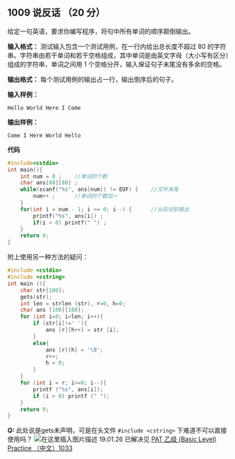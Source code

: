 ﻿## 1009 说反话 （20 分）

给定一句英语，要求你编写程序，将句中所有单词的顺序颠倒输出。

**输入格式：**
测试输入包含一个测试用例，在一行内给出总长度不超过 80 的字符串。字符串由若干单词和若干空格组成，其中单词是由英文字母（大小写有区分）组成的字符串，单词之间用 1 个空格分开，输入保证句子末尾没有多余的空格。

**输出格式：**
每个测试用例的输出占一行，输出倒序后的句子。

**输入样例：**

    Hello World Here I Come

**输出样例：**

    Come I Here World Hello

**代码**

```c
#include<cstdio>
int main(){
    int num = 0 ;    //单词的个数 
    char ans[80][80] ;
    while(scanf("%s", ans[num]) != EOF) {    //文件末尾 
        num++ ;      //单词的个数加一 
    }
    for(int i = num - 1; i >= 0; i--) {      //从后往前输出 
        printf("%s", ans[i]) ;
        if(i > 0) printf(" ") ; 
    }
    return 0;
} 
```
附上使用另一种方法的疑问：

```c
#include <cstdio>
#include <cstring>
int main (){
	char str[100];
	gets(str);
	int len = strlen (str), r=0, h=0;
	char ans [100][100];
	for (int i=0; i<len; i++){
		if (str[i]!=' '){
			ans [r][h++] = str [i];
		}
		else{
			ans [r][h] = '\0';
			r++;
			h = 0;
		}
	}
	for (int i = r; i>=0; i--){
		printf ("%s", ans[i]);
		if (i > 0) printf (" ");	
	}
	return 0;
} 
```
***Q:***
此处说是gets未声明，可是在头文件 `#include <cstring>` 下难道不可以直接使用吗？
![在这里插入图片描述](https://img-blog.csdnimg.cn/20190122170913367.png?x-oss-process=image/watermark,type_ZmFuZ3poZW5naGVpdGk,shadow_10,text_aHR0cHM6Ly9ibG9nLmNzZG4ubmV0L2FydGh1cjAxcA==,size_16,color_FFFFFF,t_70)
19.01.26 已解决见 [PAT 乙级 (Basic Level) Practice （中文）1033](https://blog.csdn.net/arthur01p/article/details/86655696)

